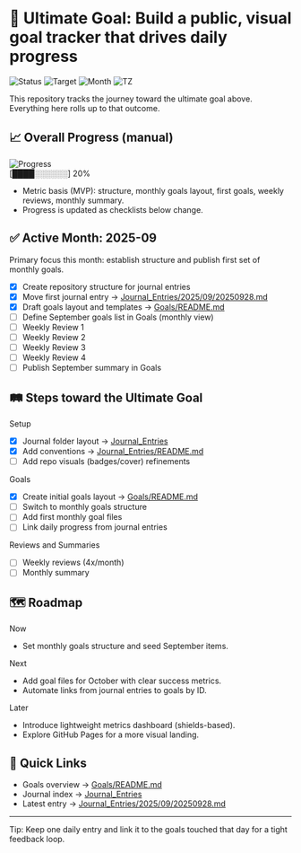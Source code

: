 # 🚀 Ultimate Goal: Build a public, visual goal tracker that drives daily progress

![Status](https://img.shields.io/badge/status-active-brightgreen) ![Target](https://img.shields.io/badge/target-2025--12--31-blue) ![Month](https://img.shields.io/badge/active%20month-2025--09-purple) ![TZ](https://img.shields.io/badge/timezone-Asia%2FSeoul-8A2BE2)

This repository tracks the journey toward the ultimate goal above. Everything here rolls up to that outcome.

## 📈 Overall Progress (manual)

![Progress](https://img.shields.io/badge/progress-20%25-yellow)  
[████░░░░░░] 20%

- Metric basis (MVP): structure, monthly goals layout, first goals, weekly reviews, monthly summary.
- Progress is updated as checklists below change.

## ✅ Active Month: 2025-09

Primary focus this month: establish structure and publish first set of monthly goals.

- [x] Create repository structure for journal entries
- [x] Move first journal entry → [Journal_Entries/2025/09/20250928.md](Journal_Entries/2025/09/20250928.md)
- [x] Draft goals layout and templates → [Goals/README.md](Goals/README.md)
- [ ] Define September goals list in Goals (monthly view)
- [ ] Weekly Review 1
- [ ] Weekly Review 2
- [ ] Weekly Review 3
- [ ] Weekly Review 4
- [ ] Publish September summary in Goals

## 🛤️ Steps toward the Ultimate Goal

Setup
- [x] Journal folder layout → [Journal_Entries](Journal_Entries)
- [x] Add conventions → [Journal_Entries/README.md](Journal_Entries/README.md)
- [ ] Add repo visuals (badges/cover) refinements

Goals
- [x] Create initial goals layout → [Goals/README.md](Goals/README.md)
- [ ] Switch to monthly goals structure
- [ ] Add first monthly goal files
- [ ] Link daily progress from journal entries

Reviews and Summaries
- [ ] Weekly reviews (4x/month)
- [ ] Monthly summary

## 🗺️ Roadmap

Now
- Set monthly goals structure and seed September items.

Next
- Add goal files for October with clear success metrics.
- Automate links from journal entries to goals by ID.

Later
- Introduce lightweight metrics dashboard (shields-based).
- Explore GitHub Pages for a more visual landing.

## 🔗 Quick Links

- Goals overview → [Goals/README.md](Goals/README.md)
- Journal index → [Journal_Entries](Journal_Entries)
- Latest entry → [Journal_Entries/2025/09/20250928.md](Journal_Entries/2025/09/20250928.md)

---

Tip: Keep one daily entry and link it to the goals touched that day for a tight feedback loop.
